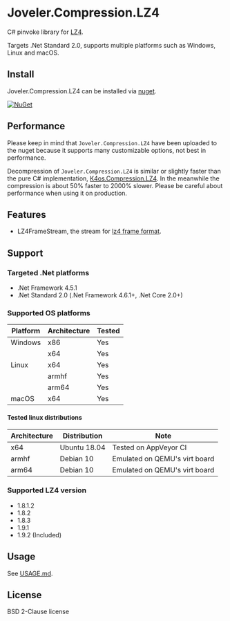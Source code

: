 # Joveler.Compression.LZ4

C# pinvoke library for [LZ4](https://github.com/lz4/lz4).

Targets .Net Standard 2.0, supports multiple platforms such as Windows, Linux and macOS.

## Install

Joveler.Compression.LZ4 can be installed via [nuget](https://www.nuget.org/packages/Joveler.Compression.LZ4/).

[![NuGet](https://buildstats.info/nuget/Joveler.Compression.LZ4)](https://www.nuget.org/packages/Joveler.Compression.LZ4)

## Performance

Please keep in mind that `Joveler.Compression.LZ4` have been uploaded to the nuget because it supports many customizable options, not best in performance.

Decompression of `Joveler.Compression.LZ4` is similar or slightly faster than the pure C# implementation, [K4os.Compression.LZ4](https://github.com/MiloszKrajewski/K4os.Compression.LZ4). In the meanwhile the compression is about 50% faster to 2000% slower. Please be careful about performance when using it on production.

## Features

- LZ4FrameStream, the stream for [lz4 frame format](https://github.com/lz4/lz4/blob/master/doc/lz4_Frame_format.md).

## Support

### Targeted .Net platforms

- .Net Framework 4.5.1
- .Net Standard 2.0 (.Net Framework 4.6.1+, .Net Core 2.0+)

### Supported OS platforms

| Platform | Architecture | Tested |
|----------|--------------|--------|
| Windows  | x86          | Yes    |
|          | x64          | Yes    |
| Linux    | x64          | Yes    |
|          | armhf        | Yes    |
|          | arm64        | Yes    |
| macOS    | x64          | Yes    |

#### Tested linux distributions

| Architecture  | Distribution | Note |
|---------------|--------------|------|
| x64           | Ubuntu 18.04 | Tested on AppVeyor CI         |
| armhf         | Debian 10    | Emulated on QEMU's virt board |
| arm64         | Debian 10    | Emulated on QEMU's virt board |

### Supported LZ4 version

- 1.8.1.2
- 1.8.2
- 1.8.3
- 1.9.1
- 1.9.2 (Included)

## Usage

See [USAGE.md](./USAGE.md).

## License

BSD 2-Clause license
